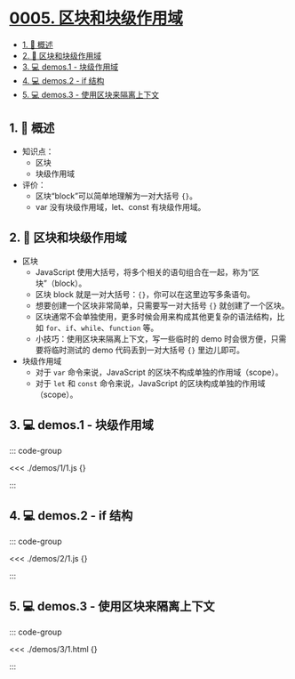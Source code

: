 # [0005. 区块和块级作用域](https://github.com/Tdahuyou/TNotes.html-css-js/tree/main/notes/0005.%20%E5%8C%BA%E5%9D%97%E5%92%8C%E5%9D%97%E7%BA%A7%E4%BD%9C%E7%94%A8%E5%9F%9F)

<!-- region:toc -->

- [1. 📝 概述](#1--概述)
- [2. 📒 区块和块级作用域](#2--区块和块级作用域)
- [3. 💻 demos.1 - 块级作用域](#3--demos1---块级作用域)
- [4. 💻 demos.2 - if 结构](#4--demos2---if-结构)
- [5. 💻 demos.3 - 使用区块来隔离上下文](#5--demos3---使用区块来隔离上下文)

<!-- endregion:toc -->

## 1. 📝 概述

- 知识点：
  - 区块
  - 块级作用域
- 评价：
  - 区块“block”可以简单地理解为一对大括号 `{}`。
  - var 没有块级作用域，let、const 有块级作用域。

## 2. 📒 区块和块级作用域

- 区块
  - JavaScript 使用大括号，将多个相关的语句组合在一起，称为“区块”（block）。
  - 区块 block 就是一对大括号：`{}`，你可以在这里边写多条语句。
  - 想要创建一个区块非常简单，只需要写一对大括号 `{}` 就创建了一个区块。
  - 区块通常不会单独使用，更多时候会用来构成其他更复杂的语法结构，比如 `for`、`if`、`while`、`function` 等。
  - 小技巧：使用区块来隔离上下文，写一些临时的 demo 时会很方便，只需要将临时测试的 demo 代码丢到一对大括号 `{}` 里边儿即可。
- 块级作用域
  - 对于 `var` 命令来说，JavaScript 的区块不构成单独的作用域（scope）。
  - 对于 `let` 和 `const` 命令来说，JavaScript 的区块构成单独的作用域（scope）。

## 3. 💻 demos.1 - 块级作用域

::: code-group

<<< ./demos/1/1.js {}

:::

## 4. 💻 demos.2 - if 结构

::: code-group

<<< ./demos/2/1.js {}

:::

## 5. 💻 demos.3 - 使用区块来隔离上下文

::: code-group

<<< ./demos/3/1.html {}

:::
